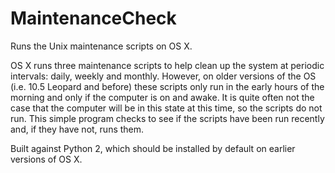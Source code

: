 MaintenanceCheck
================

Runs the Unix maintenance scripts on OS X.

OS X runs three maintenance scripts to help clean up the system at periodic intervals: daily, weekly and monthly. However, on older versions of the OS (i.e. 10.5 Leopard and before) these scripts only run in the early hours of the morning and only if the computer is on and awake. It is quite often not the case that the computer will be in this state at this time, so the scripts do not run. This simple program checks to see if the scripts have been run recently and, if they have not, runs them.

Built against Python 2, which should be installed by default on earlier versions of OS X.